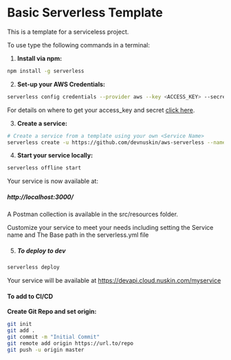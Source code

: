 # Basic Serverless Template 

This is a template for a serviceless project.

To use type the following commands in a terminal:

1. **Install via npm:**
  ```bash
  npm install -g serverless
  ```
2. **Set-up your AWS Credentials:** 
```bash
serverless config credentials --provider aws --key <ACCESS_KEY> --secret <ACCESS_SECRET>

```
   
   For details on where to get your access_key and secret [click here](https://docs.aws.amazon.com/IAM/latest/UserGuide/id_credentials_access-keys.html#Using_CreateAccessKey). 
    
 
3. **Create a service:**
  ```bash
  # Create a service from a template using your own <Service Name>
  serverless create -u https://github.com/devnuskin/aws-serverless --name myservice --path myservice
  ```

4. **Start your service locally:**
  ```bash
  serverless offline start
  ```


Your service is now available at: 
##### http://localhost:3000/

A Postman collection is available in the src/resources folder.

Customize your service to meet your needs including setting the Service name and The Base path in the serverless.yml file

5. ##### To deploy to dev

  ```bash
  serverless deploy
  ```
Your service will be available at https://devapi.cloud.nuskin.com/myservice

#### To add to CI/CD

 **Create Git Repo and set origin:**
  ```bash
git init
git add .
git commit -m "Initial Commit"
git remote add origin https://url.to/repo
git push -u origin master
  ```

